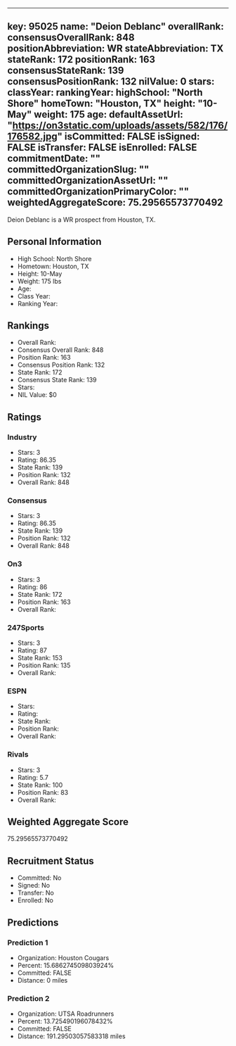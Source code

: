 ---
  key: 95025
  name: "Deion Deblanc"
  overallRank: 
  consensusOverallRank: 848
  positionAbbreviation: WR
  stateAbbreviation: TX
  stateRank: 172
  positionRank: 163
  consensusStateRank: 139
  consensusPositionRank: 132
  nilValue: 0
  stars: 
  classYear: 
  rankingYear: 
  highSchool: "North Shore"
  homeTown: "Houston, TX"
  height: "10-May"
  weight: 175
  age: 
  defaultAssetUrl: "https://on3static.com/uploads/assets/582/176/176582.jpg"
  isCommitted: FALSE
  isSigned: FALSE
  isTransfer: FALSE
  isEnrolled: FALSE
  commitmentDate: ""
  committedOrganizationSlug: ""
  committedOrganizationAssetUrl: ""
  committedOrganizationPrimaryColor: ""
  weightedAggregateScore: 75.29565573770492
  ---
  
  Deion Deblanc is a WR prospect from Houston, TX.
  
  ## Personal Information
  - High School: North Shore
  - Hometown: Houston, TX
  - Height: 10-May
  - Weight: 175 lbs
  - Age: 
  - Class Year: 
  - Ranking Year: 
  
  ## Rankings
  - Overall Rank: 
  - Consensus Overall Rank: 848
  - Position Rank: 163
  - Consensus Position Rank: 132
  - State Rank: 172
  - Consensus State Rank: 139
  - Stars: 
  - NIL Value: $0
  
  ## Ratings
  
  ### Industry
  - Stars: 3
  - Rating: 86.35
  - State Rank: 139
  - Position Rank: 132
  - Overall Rank: 848
  
  ### Consensus
  - Stars: 3
  - Rating: 86.35
  - State Rank: 139
  - Position Rank: 132
  - Overall Rank: 848
  
  ### On3
  - Stars: 3
  - Rating: 86
  - State Rank: 172
  - Position Rank: 163
  - Overall Rank: 
  
  ### 247Sports
  - Stars: 3
  - Rating: 87
  - State Rank: 153
  - Position Rank: 135
  - Overall Rank: 
  
  ### ESPN
  - Stars: 
  - Rating: 
  - State Rank: 
  - Position Rank: 
  - Overall Rank: 
  
  ### Rivals
  - Stars: 3
  - Rating: 5.7
  - State Rank: 100
  - Position Rank: 83
  - Overall Rank: 
  
  ## Weighted Aggregate Score
  75.29565573770492
  
  ## Recruitment Status
  - Committed: No
  - Signed: No
  - Transfer: No
  - Enrolled: No
  
  
  
  ## Predictions
  
  ### Prediction 1
  - Organization: Houston Cougars
  - Percent: 15.686274509803924%
  - Committed: FALSE
  - Distance: 0 miles
  
  ### Prediction 2
  - Organization: UTSA Roadrunners
  - Percent: 13.725490196078432%
  - Committed: FALSE
  - Distance: 191.29503057583318 miles
  